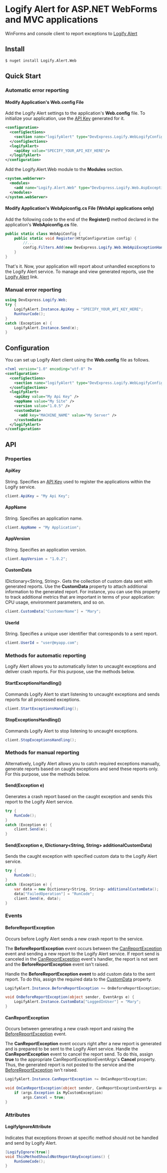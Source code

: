 # Logify Alert for ASP.NET WebForms and MVC applications
WinForms and console client to report exceptions to [Logify Alert](https://logify.devexpress.com)

## Install
```sh
$ nuget install Logify.Alert.Web
```

## Quick Start
### Automatic error reporting
#### Modify Application's Web.config File
Add the Logify Alert settings to the application's **Web.config** file. To initialize your application, use the [API Key](https://logify.devexpress.com/Documentation/CreateApp) generated for it.
```xml
<configuration>
  <configSections>
    <section name="logifyAlert" type="DevExpress.Logify.WebLogifyConfigSection, Logify.Alert.Web"/>
  </configSections>
  <logifyAlert>
    <apiKey value="SPECIFY_YOUR_API_KEY_HERE"/>
  </logifyAlert>
</configuration>
```
Add the Logify.Alert.Web module to the **Modules** section.
```xml
<system.webServer>
  <modules>
    <add name="Logify.Alert.Web" type="DevExpress.Logify.Web.AspExceptionHandler, Logify.Alert.Web" preCondition="managedHandler"/>
  </modules>
</system.webServer>
```
#### Modify Application's WebApiconfig.cs File (WebApi applications only)
Add the following code to the end of the **Register()** method declared in the application's **WebApiconfig.cs** file.
```csharp
public static class WebApiConfig {
    public static void Register(HttpConfiguration config) {
        //...
        config.Filters.Add(new DevExpress.Logify.Web.WebApiExceptionHandler());
    }
}
```

That's it. Now, your application will report about unhandled exceptions to the Logify Alert service. To manage and view generated reports, use the [Logify Alert](https://logify.devexpress.com) link.

### Manual error reporting
```csharp
using DevExpress.Logify.Web;
try {
    LogifyAlert.Instance.ApiKey = "SPECIFY_YOUR_API_KEY_HERE";
    RunYourCode();
}
catch (Exception e) {
    LogifyAlert.Instance.Send(e);
}
```

## Configuration
You can set up Logify Alert client using the **Web.config** file as follows.
```xml
<?xml version="1.0" encoding="utf-8" ?>
<configuration>
  <configSections>
    <section name="logifyAlert" type="DevExpress.Logify.WebLogifyConfigSection, Logify.Alert.Web" />
  </configSections>
  <logifyAlert>
    <apiKey value="My Api Key" />
    <appName value="My Site" />
    <version value="1.0.5" />
    <customData>
      <add key="MACHINE_NAME" value="My Server" />
    </customData>
  </logifyAlert>
</configuration>
```

## API
### Properties
#### ApiKey
String. Specifies an [API Key](https://logify.devexpress.com/Documentation/CreateApp) used to register the applications within the Logify service.
```csharp
client.ApiKey = "My Api Key";
```

#### AppName
String. Specifies an application name.
```csharp
client.AppName = "My Application";
```
#### AppVersion
String. Specifies an application version.
```csharp
client.AppVersion = "1.0.2";
```

#### CustomData
IDictionary<String, String>. Gets the collection of custom data sent with generated reports.
Use the **CustomData** property to attach additional information to the generated report. For instance, you can use this property to track additional metrics that are important in terms of your application: CPU usage, environment parameters, and so on.

```csharp
client.CustomData["CustomerName"] = "Mary";
```

#### UserId
String. Specifies a unique user identifier that corresponds to a sent report.
```csharp
client.UserId = "user@myapp.com";
```

### Methods for automatic reporting
Logify Alert allows you to automatically listen to uncaught exceptions and deliver crash reports. For this purpose, use the methods below.

#### StartExceptionsHandling()
Commands Logify Alert to start listening to uncaught exceptions and sends reports for all processed exceptions.
```csharp
client.StartExceptionsHandling();
```

#### StopExceptionsHandling()
Commands Logify Alert to stop listening to uncaught exceptions.
```csharp
client.StopExceptionsHandling();
```

### Methods for manual reporting
Alternatively, Logify Alert allows you to catch required exceptions manually, generate reports based on caught exceptions and send these reports only. For this purpose, use the methods below.

#### Send(Exception e)
Generates a crash report based on the caught exception and sends this report to the Logify Alert service.
```csharp
try {
    RunCode();
}
catch (Exception e) {
    client.Send(e);
}
```

#### Send(Exception e, IDictionary<String, String> additionalCustomData)
Sends the caught exception with specified custom data to the Logify Alert service.
```csharp
try {
    RunCode();
}
catch (Exception e) {
    var data = new Dictionary<String, String> additionalCustomData();
    data["FailedOperation"] = "RunCode";
    client.Send(e, data);
}
```

### Events

#### BeforeReportException
Occurs before Logify Alert sends a new crash report to the service.

The **BeforeReportException** event occurs between the [CanReportException](#canreportexception) event and sending a new report to the Logify Alert service. If report send is canceled in the [CanReportException](#canreportexception) event's handler, the report is not sent and the **BeforeReportException** event isn't raised.

Handle the **BeforeReportException event** to add custom data to the sent report. To do this, assign the required data to the [CustomData](#customdata) property.
```csharp
LogifyAlert.Instance.BeforeReportException += OnBeforeReportException;

void OnBeforeReportException(object sender, EventArgs e) {
    LogifyAlert.Instance.CustomData["LoggedInUser"] = "Mary";
}
```


#### CanReportException
Occurs between generating a new crash report and raising the [BeforeReportException](#beforereportexception) event.

The **CanReportException** event occurs right after a new report is generated and is prepared to be sent to the Logify Alert service. Handle the **CanReportException** event to cancel the report send. To do this, assign **true** to the appropriate CanReportExceptionEventArgs's **Cancel** property. Thus, the generated report is not posted to the service and the [BeforeReportException](#beforereportexception) isn't raised.
```csharp
LogifyAlert.Instance.CanReportException += OnCanReportException;

void OnCanReportException(object sender, CanReportExceptionEventArgs args) {
    if (args.Exception is MyCustomException)
        args.Cancel = true;
}
```

### Attributes
#### LogifyIgnoreAttribute
Indicates that exceptions thrown at specific method should not be handled and send by Logify Alert.

```csharp
[LogifyIgnore(true)]
void ThisMethodShouldNotReportAnyExceptions() {
    RunSomeCode();
}
```

